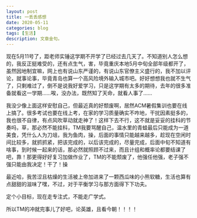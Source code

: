 ```yaml
---
layout: post
title: 一丢丢感想
date: 2020-05-11
categories: blog
tags: [生活]
description: 文章金句。
---
```


  现在5月11号了，距老师实锤这学期不开学了已经过去几天了。不知道别人怎么想的，我反正挺难受的，还有点生气，害，毕竟重庆本地5月中旬全部年级都开了，虽然因地制宜嘛，网上也有说山东严谨的，有说山东官僚主义盛行的，我不加以评论，就事论事，毕竟青岛也算一个高风险境外输入城市吧。好好想想我也就不生气了，只剩难过了，倒不是说我好爱学习，只是这学期有太多的期待，去年的很多准备就看这一学期……唉，没办法，既然知了天命，就看人事了……

  我没少像上面这样安慰自己，但最近真的好颓废啊，居然ACM暑假集训也要在线上搞了。很多考试也要在线上考，在家的学习质量确实不咋地，干扰因素挺多的，我也很不自律，有点风吹草动就走神了！这样下去不行，这不就是妥妥的挂科的节奏吗，草，那必然不能挂科，TM我要骂醒自己，温水里的青蛙最后只能成为一道美食，凭什么人为刀俎，我为鱼肉，操，后面的事情只能越来越多，趁现在空闲时间比较多，就抓抓紧，把该完成的，以后该完成的，尽量完成，后面中旬不知道有啥事，到时候一起来的话，那必然就照顾不过来，而且计组和概率论都要结课了吧，靠！那更得好好复习加做作业了，TM的不能颓废了，他强任他强，老子强不强只能由我决定！干了！操

  最近哈，我苦涩且枯燥的生活被上帝加进来了一颗西瓜味的小熊软糖，生活也算有点甜甜的滋味了嘿，不过，对于平衡学习与那方面得下下功夫。

  定个小目标，现在走专注式，不能走广学式。

  所以TM的冲就完事儿了好吧，论英雄，且看今朝！！！！











